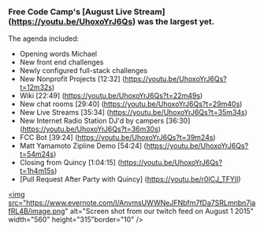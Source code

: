 ### Free Code Camp's [August Live Stream] (https://youtu.be/UhoxoYrJ6Qs) was the largest yet.

The agenda included:
- Opening words Michael
- New front end challenges
- Newly configured full-stack challenges
- New Nonprofit Projects [12:32] (https://youtu.be/UhoxoYrJ6Qs?t=12m32s)
- Wiki [22:49] (https://youtu.be/UhoxoYrJ6Qs?t=22m49s)
- New chat rooms [29:40] (https://youtu.be/UhoxoYrJ6Qs?t=29m40s)
- New Live Streams [35:34] (https://youtu.be/UhoxoYrJ6Qs?t=35m34s)
- New Internet Radio Station DJ'd by campers [36:30] (https://youtu.be/UhoxoYrJ6Qs?t=36m30s)
- FCC Bot [39:24] (https://youtu.be/UhoxoYrJ6Qs?t=39m24s)
- Matt Yamamoto Zipline Demo [54:24] (https://youtu.be/UhoxoYrJ6Qs?t=54m24s)
- Closing from Quincy [1:04:15] (https://youtu.be/UhoxoYrJ6Qs?t=1h4m15s)
- [Pull Request After Party with Quincy] (https://youtu.be/r0lCJ_TFYlI)

<a href="http://www.youtube.com/watch?feature=player_embedded&v=UhoxoYrJ6Qs
" target="_blank"><img src="https://www.evernote.com/l/AnvmsUWWNeJFNbfm7fDa7SRLmnbn7jafRL4B/image.png" 
alt="Screen shot from our twitch feed on August 1 2015" width="560" height="315"border="10" /></a>